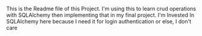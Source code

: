 This is the Readme file of this Project.
I'm using this to learn crud operations with SQLAlchemy then implementing that in my final project.
 I'm Invested In SQLAlchemy here because I need it for login authentication or else, I don't care
 